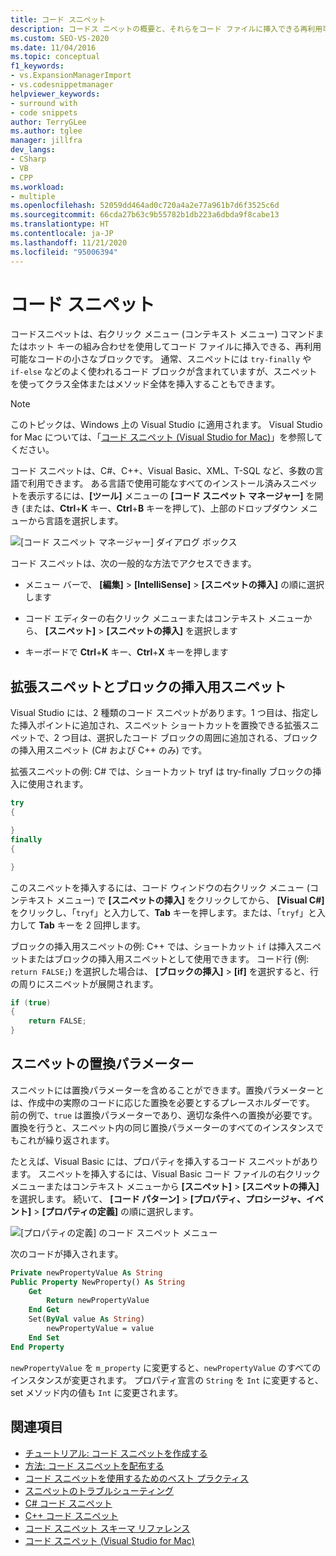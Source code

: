 ```yaml
---
title: コード スニペット
description: コードス ニペットの概要と、それらをコード ファイルに挿入できる再利用可能なコードの小さなブロックとして使用する方法について説明します。
ms.custom: SEO-VS-2020
ms.date: 11/04/2016
ms.topic: conceptual
f1_keywords:
- vs.ExpansionManagerImport
- vs.codesnippetmanager
helpviewer_keywords:
- surround with
- code snippets
author: TerryGLee
ms.author: tglee
manager: jillfra
dev_langs:
- CSharp
- VB
- CPP
ms.workload:
- multiple
ms.openlocfilehash: 52059dd464ad0c720a4a2e77a961b7d6f3525c6d
ms.sourcegitcommit: 66cda27b63c9b55782b1db223a6dbda9f8cabe13
ms.translationtype: HT
ms.contentlocale: ja-JP
ms.lasthandoff: 11/21/2020
ms.locfileid: "95006394"
---
```

# <a name="code-snippets"></a>コード スニペット

コードスニペットは、右クリック メニュー (コンテキスト メニュー) コマンドまたはホット キーの組み合わせを使用してコード ファイルに挿入できる、再利用可能なコードの小さなブロックです。 通常、スニペットには `try-finally` や `if-else` などのよく使われるコード ブロックが含まれていますが、スニペットを使ってクラス全体またはメソッド全体を挿入することもできます。

> [!NOTE]
> このトピックは、Windows 上の Visual Studio に適用されます。 Visual Studio for Mac については、「[コード スニペット (Visual Studio for Mac)](/visualstudio/mac/snippets)」を参照してください。

コード スニペットは、C#、C++、Visual Basic、XML、T-SQL など、多数の言語で利用できます。 ある言語で使用可能なすべてのインストール済みスニペットを表示するには、**[ツール]** メニューの **[コード スニペット マネージャー]** を開き (または、**Ctrl**+**K** キー、**Ctrl**+**B** キーを押して)、上部のドロップダウン メニューから言語を選択します。

![[コード スニペット マネージャー] ダイアログ ボックス](media/code-snippets-manager.png)

コード スニペットは、次の一般的な方法でアクセスできます。

- メニュー バーで、 **[編集]**  >  **[IntelliSense]**  >  **[スニペットの挿入]** の順に選択します

- コード エディターの右クリック メニューまたはコンテキスト メニューから、 **[スニペット]**  >  **[スニペットの挿入]** を選択します

- キーボードで **Ctrl**+**K** キー、**Ctrl**+**X** キーを押します

## <a name="expansion-snippets-and-surround-with-snippets"></a>拡張スニペットとブロックの挿入用スニペット

Visual Studio には、2 種類のコード スニペットがあります。1 つ目は、指定した挿入ポイントに追加され、スニペット ショートカットを置換できる拡張スニペットで、2 つ目は、選択したコード ブロックの周囲に追加される、ブロックの挿入用スニペット (C# および C++ のみ) です。

拡張スニペットの例: C# では、ショートカット tryf は try-finally ブロックの挿入に使用されます。

```csharp
try
{

}
finally
{

}
```

このスニペットを挿入するには、コード ウィンドウの右クリック メニュー (コンテキスト メニュー) で **[スニペットの挿入]** をクリックしてから、 **[Visual C#]** をクリックし、「`tryf`」と入力して、**Tab** キーを押します。または、「`tryf`」と入力して **Tab** キーを 2 回押します。

ブロックの挿入用スニペットの例: C++ では、ショートカット `if` は挿入スニペットまたはブロックの挿入用スニペットとして使用できます。 コード行 (例: `return FALSE;`) を選択した場合は、 **[ブロックの挿入]**  >  **[if]** を選択すると、行の周りにスニペットが展開されます。

```cpp
if (true)
{
    return FALSE;
}
```

## <a name="snippet-replacement-parameters"></a>スニペットの置換パラメーター

スニペットには置換パラメーターを含めることができます。置換パラメーターとは、作成中の実際のコードに応じた置換を必要とするプレースホルダーです。 前の例で、`true` は置換パラメーターであり、適切な条件への置換が必要です。 置換を行うと、スニペット内の同じ置換パラメーターのすべてのインスタンスでもこれが繰り返されます。

たとえば、Visual Basic には、プロパティを挿入するコード スニペットがあります。 スニペットを挿入するには、Visual Basic コード ファイルの右クリック メニューまたはコンテキスト メニューから **[スニペット]**  >  **[スニペットの挿入]** を選択します。 続いて、 **[コード パターン]**  >  **[プロパティ、プロシージャ、イベント]**  >  **[プロパティの定義]** の順に選択します。

![[プロパティの定義] のコード スニペット メニュー](media/code-snippets-vb-property.png)

次のコードが挿入されます。

```vb
Private newPropertyValue As String
Public Property NewProperty() As String
    Get
        Return newPropertyValue
    End Get
    Set(ByVal value As String)
        newPropertyValue = value
    End Set
End Property
```

`newPropertyValue` を `m_property` に変更すると、`newPropertyValue` のすべてのインスタンスが変更されます。 プロパティ宣言の `String` を `Int` に変更すると、set メソッド内の値も `Int` に変更されます。

## <a name="see-also"></a>関連項目

- [チュートリアル: コード スニペットを作成する](../ide/walkthrough-creating-a-code-snippet.md)
- [方法: コード スニペットを配布する](../ide/how-to-distribute-code-snippets.md)
- [コード スニペットを使用するためのベスト プラクティス](../ide/best-practices-for-using-code-snippets.md)
- [スニペットのトラブルシューティング](../ide/troubleshooting-snippets.md)
- [C# コード スニペット](../ide/visual-csharp-code-snippets.md)
- [C++ コード スニペット](../ide/visual-cpp-code-snippets.md)
- [コード スニペット スキーマ リファレンス](../ide/code-snippets-schema-reference.md)
- [コード スニペット (Visual Studio for Mac)](/visualstudio/mac/snippets)
